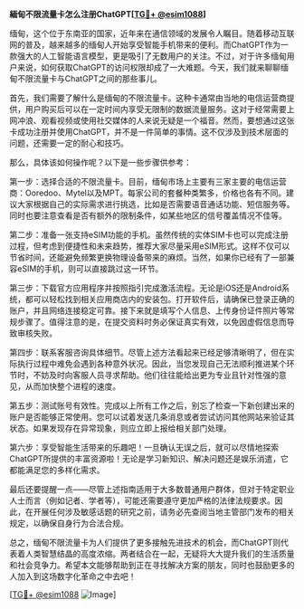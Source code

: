 **緬甸不限流量卡怎么注册ChatGPT[[TG💪+ @esim1088](https://t.me/s/esim1088)]**

缅甸，这个位于东南亚的国家，近年来在通信领域的发展令人瞩目。随着移动互联网的普及，越来越多的缅甸人开始享受智能手机带来的便利。而ChatGPT作为一款强大的人工智能语言模型，更是吸引了无数用户的关注。不过，对于许多缅甸用户来说，如何获取ChatGPT的访问权限却成了一大难题。今天，我们就来聊聊缅甸不限流量卡与ChatGPT之间的那些事儿。

首先，我们需要了解什么是缅甸的不限流量卡。这种卡通常由当地的电信运营商提供，用户购买后可以在一定时间内享受无限制的数据流量服务。这对于经常需要上网冲浪、观看视频或使用社交媒体的人来说无疑是一个福音。然而，要想通过这张卡成功注册并使用ChatGPT，并不是一件简单的事情。这不仅涉及到技术层面的问题，还需要一定的耐心和技巧。

那么，具体该如何操作呢？以下是一些步骤供参考：

第一步：选择合适的不限流量卡。目前，缅甸市场上主要有三家主要的电信运营商：Ooredoo、Mytel以及MPT。每家公司的套餐种类繁多，价格也各有不同。建议大家根据自己的实际需求进行挑选，比如是否需要语音通话功能、短信服务等。同时也要注意查看是否有额外的限制条件，如某些地区的信号覆盖情况不佳等。

第二步：准备一张支持eSIM功能的手机。虽然传统的实体SIM卡也可以完成注册过程，但考虑到便捷性和未来趋势，推荐大家尽量采用eSIM形式。这样不仅可以节省时间，还能避免频繁更换物理设备带来的麻烦。当然，如果你已经有了一部兼容eSIM的手机，则可以直接跳过这一环节。

第三步：下载官方应用程序并按照指引完成激活流程。无论是iOS还是Android系统，都可以轻松找到相关应用商店内的安装包。打开软件后，请确保已登录正确的账户，并且网络连接稳定可靠。接下来就是填写个人信息、上传身份证件照片等常规步骤了。值得注意的是，在提交资料时务必保证真实有效，以免因虚假信息而导致审核失败。

第四步：联系客服咨询具体细节。尽管上述方法看起来已经足够清晰明了，但在实际执行过程中难免会遇到各种意外状况。因此，当您发现自己无法顺利推进某个环节时，不妨及时向客服人员寻求帮助。他们往往能给出更为专业且针对性强的意见，从而加快整个进程的速度。

第五步：测试账号有效性。完成以上所有工作之后，别忘了检查一下新创建出来的账户是否能够正常使用。您可以试着发送几条消息或者尝试访问其他网站来验证其状态。如果发现存在异常现象，则应立即上报给相关部门处理。

第六步：享受智能生活带来的乐趣吧！一旦确认无误之后，就可以尽情地探索ChatGPT所提供的丰富资源啦！无论是学习新知识、解决问题还是娱乐消遣，它都能满足您的多样化需求。

最后还要提醒一点——尽管上述指南适用于大多数普通用户群体，但对于特定职业人士而言（例如记者、学者等），可能还需要遵守更加严格的法律法规要求。因此，在开展任何涉及敏感话题的研究之前，请务必先查阅当地主管部门发布的相关规定，以确保自身行为合法合规。

总之，缅甸不限流量卡为人们提供了更多接触先进技术的机会，而ChatGPT则代表着人类智慧结晶的高度浓缩。两者结合在一起，无疑将大大提升我们的生活质量和社会竞争力。希望本文能够帮助到正在寻找解决方案的朋友，同时也鼓励更多的人加入到这场数字化革命之中去吧！

[[TG💪+ @esim1088](https://t.me/s/esim1088) ![Image](https://i.postimg.cc/4NQfJmqS/Snipaste-2025-05-13-00-14-12.png)]
